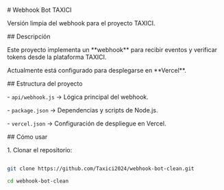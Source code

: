 \# Webhook Bot TAXICI



Versión limpia del webhook para el proyecto TAXICI.



\## Descripción



Este proyecto implementa un \*\*webhook\*\* para recibir eventos y verificar tokens desde la plataforma TAXICI.  

Actualmente está configurado para desplegarse en \*\*Vercel\*\*.



\## Estructura del proyecto



\- `api/webhook.js` → Lógica principal del webhook.

\- `package.json` → Dependencias y scripts de Node.js.

\- `vercel.json` → Configuración de despliegue en Vercel.



\## Cómo usar



1\. Clonar el repositorio:

```bash

git clone https://github.com/Taxici2024/webhook-bot-clean.git

cd webhook-bot-clean



